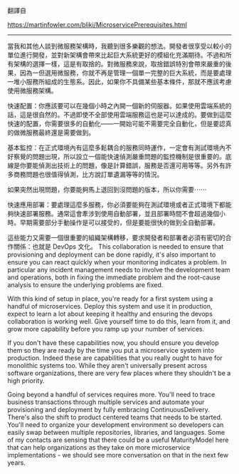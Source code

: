 翻譯自

https://martinfowler.com/bliki/MicroservicePrerequisites.html

----

當我和其他人談到微服務架構時，我聽到很多樂觀的想法。開發者很享受以較小的單位進行開發，並對新架構會帶來比起巨大系統更好的模組化充滿期待。不過和所有架構的選擇一樣，這是有取捨的。對微服務來說，取捨錯誤特別會帶來嚴重的後果，因為一但選用微服務，你就不再是管理一個單一完整的巨大系統，而是要處理一堆小服務所組成的生態系。因此，如果你不具備某些基本條件，那就不應該考慮使用微服務架構。

快速配置：你應該要可以在幾個小時之內開一個新的伺服器。如果使用雲端系統的話，這是很自然的。不過即使不全部使用雲端服務這也是可以達成的。要做到這麼快速的配置，你需要很多的自動化——一開始可能不需要完全自動化，但是要認真的做微服務最終還是需要做到。

基本監控：在正式環境內有這麼多鬆耦合的服務同時運作，一定會有測試環境內不好察覺的問題出現，所以設立一個能快速偵測嚴重問題的監控機制是很重要的。底線是你要能偵測出技術上的問題，像是計算錯誤，服務是否還可用等等。另外有許多商務問題也很值得偵測，比方說訂單遺漏等等的情況。

如果突然出現問題，你要能夠馬上退回到沒問題的版本，所以你需要⋯⋯

快速應用部署：要處理這麼多服務，你必須要能夠在測試環境或者正式環境下都能夠快速部署服務。通常這會牽涉到使用自動部署，並且部署時間不會超過幾個小時。早期需要部分手動操作是可以接受的，但是要能很快的做到全自動部署。

這些能力又需要一個很重要的組織架構轉移，要求開發者和部署者必須有密切的合作關係：也就是 DevOps 文化。 This collaboration is needed to ensure that provisioning and deployment can be done rapidly, it's also important to ensure you can react quickly when your monitoring indicates a problem. In particular any incident management needs to involve the development team and operations, both in fixing the immediate problem and the root-cause analysis to ensure the underlying problems are fixed.

With this kind of setup in place, you're ready for a first system using a handful of microservices. Deploy this system and use it in production, expect to learn a lot about keeping it healthy and ensuring the devops collaboration is working well. Give yourself time to do this, learn from it, and grow more capability before you ramp up your number of services.

If you don't have these capabilities now, you should ensure you develop them so they are ready by the time you put a microservice system into production. Indeed these are capabilities that you really ought to have for monolithic systems too. While they aren't universally present across software organizations, there are very few places where they shouldn't be a high priority.

Going beyond a handful of services requires more. You'll need to trace business transactions through multiple services and automate your provisioning and deployment by fully embracing ContinuousDelivery. There's also the shift to product centered teams that needs to be started. You'll need to organize your development environment so developers can easily swap between multiple repositories, libraries, and languages. Some of my contacts are sensing that there could be a useful MaturityModel here that can help organizations as they take on more microservice implementations - we should see more conversation on that in the next few years.
